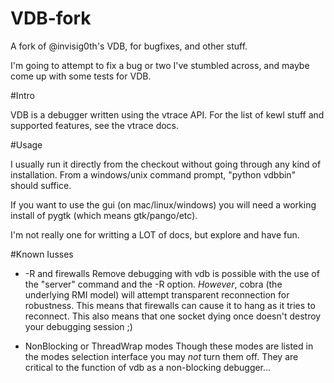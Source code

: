 VDB-fork
========

A fork of @invisig0th's VDB, for bugfixes, and other stuff. 

I'm going to attempt to fix a bug or two I've stumbled across, and maybe come up with some tests for VDB. 
                                          
#Intro

VDB is a debugger written using the vtrace API.  For the list
of kewl stuff and supported features, see the vtrace docs.


#Usage

I usually run it directly from the checkout without going through
any kind of installation.  From a windows/unix command prompt,
"python vdbbin" should suffice.

If you want to use the gui (on mac/linux/windows) you will need
a working install of pygtk (which means gtk/pango/etc).

I'm not really one for writting a LOT of docs, but explore and have fun.


#Known Iusses

 * -R and firewalls
    Remove debugging with vdb is possible with the use of the
    "server" command and the -R option.  *However*, cobra
    (the underlying RMI model) will attempt transparent reconnection
    for robustness.  This means that firewalls can cause it to hang
    as it tries to reconnect.  This also means that one socket dying
    once doesn't destroy your debugging session ;)

 * NonBlocking or ThreadWrap modes
    Though these modes are listed in the modes selection interface
    you may *not* turn them off.  They are critical to the function
    of vdb as a non-blocking debugger...

